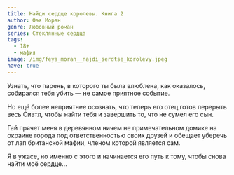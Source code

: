 ```yaml
---
title: Найди сердце королевы. Книга 2
author: Фэя Моран
genre: Любовный роман
series: Стеклянные сердца
tags:
  - 18+
  - мафия
image: /img/feya_moran__najdi_serdtse_korolevy.jpeg
have: true
---
```

Узнать, что парень, в которого ты была влюблена, как оказалось, собирался тебя убить — не самое приятное событие.

Но ещё более неприятнее осознать, что теперь его отец готов перерыть весь Сиэтл, чтобы найти тебя и завершить то, что не сумел его сын.

Гай прячет меня в деревянном ничем не примечательном домике на окраине города под ответственностью своих друзей и обещает уберечь от лап британской мафии, членом которой является сам.

Я в ужасе, но именно с этого и начинается его путь к тому, чтобы снова найти моё сердце…